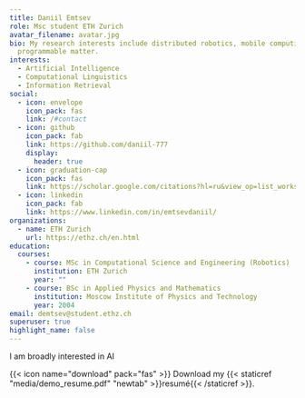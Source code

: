 ```yaml
---
title: Daniil Emtsev
role: Msc student ETH Zurich
avatar_filename: avatar.jpg
bio: My research interests include distributed robotics, mobile computing and
  programmable matter.
interests:
  - Artificial Intelligence
  - Computational Linguistics
  - Information Retrieval
social:
  - icon: envelope
    icon_pack: fas
    link: /#contact
  - icon: github
    icon_pack: fab
    link: https://github.com/daniil-777
    display:
      header: true
  - icon: graduation-cap
    icon_pack: fas
    link: https://scholar.google.com/citations?hl=ru&view_op=list_works&gmla=AJsN-F5O4_nDjPMCsaj3LarYMmpbdYdmRJOJR7JWM_iDjYexRM4n93MJA74rBsq91YvsnbM1m08NiTMud3Gp6Ikfq69_B8XA9BRJJxpM02AmK_uQshw3-VlrumeU7jrNJ2ehpX5hkkmE&user=JpLlnJEAAAAJ
  - icon: linkedin
    icon_pack: fab
    link: https://www.linkedin.com/in/emtsevdaniil/
organizations:
  - name: ETH Zurich
    url: https://ethz.ch/en.html
education:
  courses:
    - course: MSc in Computational Science and Engineering (Robotics)
      institution: ETH Zurich
      year: ""
    - course: BSc in Applied Physics and Mathematics
      institution: Moscow Institute of Physics and Technology
      year: 2004
email: demtsev@student.ethz.ch
superuser: true
highlight_name: false
---
```

I am broadly interested in AI

{{< icon name="download" pack="fas" >}} Download my {{< staticref "media/demo_resume.pdf" "newtab" >}}resumé{{< /staticref >}}.
